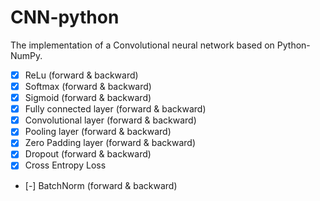 # CNN-python
 The implementation of a Convolutional neural network based on Python-NumPy.
- [X] ReLu  (forward & backward)
- [X] Softmax (forward & backward)
- [X] Sigmoid (forward & backward)
- [X] Fully connected layer (forward & backward)
- [X] Convolutional layer (forward & backward)
- [X] Pooling layer (forward & backward)
- [X] Zero Padding layer (forward & backward)
- [X] Dropout (forward & backward)
- [X] Cross Entropy Loss 
- [-] BatchNorm (forward & backward)


